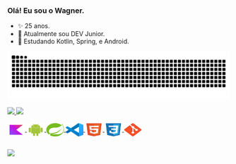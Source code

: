 ### Olá! Eu sou o Wagner.

- ✨ 25 anos.
- 🎇 Atualmente sou DEV Junior.
- 🌱 Estudando Kotlin, Spring, e Android.


 ![Snake animation](https://github.com/zNexTage/zNexTage/blob/output/github-contribution-grid-snake.svg)


 <div>
  <a href="https://github.com/WagnerFrediani">
  <img height="180em" src="https://github-readme-stats.vercel.app/api?username=WagnerFrediani&show_icons=true&theme=omni&include_all_commits=true&count_private=true"/>
  <img height="180em" src="https://github-readme-stats.vercel.app/api/top-langs/?username=Wagner&layout=compact&langs_count=7&theme=omni"/>
</div>
  
 <div style="display: inline_block"><br>
  <img align="center" alt="Logo Kotlin" height="30" width="40" src="https://raw.githubusercontent.com/devicons/devicon/master/icons/kotlin/kotlin-original.svg"> 
  <img align="center" alt="Logo Android" height="30" width="40" src="https://raw.githubusercontent.com/devicons/devicon/master/icons/android/android-original.svg">
  <img align="center" alt="Logo Spring" height="30" width="40" src="https://raw.githubusercontent.com/devicons/devicon/master/icons/spring/spring-original.svg">  
  <img align="center" alt="Logo VsCode" height="30" width="40" src="https://raw.githubusercontent.com/devicons/devicon/master/icons/vscode/vscode-original.svg">
  <img align="center" alt="Logo HTML" height="30" width="40" src="https://raw.githubusercontent.com/devicons/devicon/master/icons/html5/html5-original.svg">
  <img align="center" alt="Logo CSS" height="30" width="40" src="https://raw.githubusercontent.com/devicons/devicon/master/icons/css3/css3-original.svg">
  <img align="center" alt="Logo Git" height="30" width="40" src="https://raw.githubusercontent.com/devicons/devicon/master/icons/git/git-original.svg"> 
  
    
  
</div>

## 

<div> 

<a href="https://www.linkedin.com/in/wagner-frediani-050b06335/" target="_blank"><img src="https://img.shields.io/badge/-LinkedIn-%230077B5?style=for-the-badge&logo=linkedin&logoColor=white" target="_blank"></a>  

</div>
